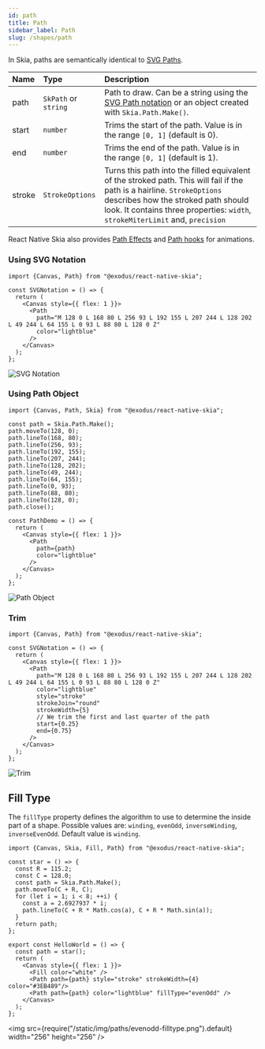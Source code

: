```yaml
---
id: path
title: Path
sidebar_label: Path
slug: /shapes/path
---
```


In Skia, paths are semantically identical to [SVG Paths](https://developer.mozilla.org/en-US/docs/Web/SVG/Tutorial/Paths).

| Name      | Type      |  Description                                                  |
|:----------|:----------|:--------------------------------------------------------------|
| path      | `SkPath` or `string` | Path to draw. Can be a string using the [SVG Path notation](https://developer.mozilla.org/en-US/docs/Web/SVG/Tutorial/Paths#line_commands) or an object created with `Skia.Path.Make()`. |
| start     | `number` | Trims the start of the path. Value is in the range `[0, 1]` (default is 0). |
| end       | `number` | Trims the end of the path. Value is in the range `[0, 1]` (default is 1). |
| stroke    | `StrokeOptions` | Turns this path into the filled equivalent of the stroked path. This will fail if the path is a hairline. `StrokeOptions` describes how the stroked path should look. It contains three properties: `width`, `strokeMiterLimit` and, `precision` |

React Native Skia also provides [Path Effects](/docs/path-effects) and [Path hooks](/docs/animations/hooks) for animations.

### Using SVG Notation

```tsx twoslash
import {Canvas, Path} from "@exodus/react-native-skia";

const SVGNotation = () => {
  return (
    <Canvas style={{ flex: 1 }}>
      <Path
        path="M 128 0 L 168 80 L 256 93 L 192 155 L 207 244 L 128 202 L 49 244 L 64 155 L 0 93 L 88 80 L 128 0 Z"
        color="lightblue"
      />
    </Canvas>
  );
};
```

![SVG Notation](assets/path/svg.png)

### Using Path Object

```tsx twoslash
import {Canvas, Path, Skia} from "@exodus/react-native-skia";

const path = Skia.Path.Make();
path.moveTo(128, 0);
path.lineTo(168, 80);
path.lineTo(256, 93);
path.lineTo(192, 155);
path.lineTo(207, 244);
path.lineTo(128, 202);
path.lineTo(49, 244);
path.lineTo(64, 155);
path.lineTo(0, 93);
path.lineTo(88, 80);
path.lineTo(128, 0);
path.close();

const PathDemo = () => {
  return (
    <Canvas style={{ flex: 1 }}>
      <Path
        path={path}
        color="lightblue"
      />
    </Canvas>
  );
};
```

![Path Object](assets/path/path-object.png)

### Trim

```tsx twoslash
import {Canvas, Path} from "@exodus/react-native-skia";

const SVGNotation = () => {
  return (
    <Canvas style={{ flex: 1 }}>
      <Path
        path="M 128 0 L 168 80 L 256 93 L 192 155 L 207 244 L 128 202 L 49 244 L 64 155 L 0 93 L 88 80 L 128 0 Z"
        color="lightblue"
        style="stroke"
        strokeJoin="round"
        strokeWidth={5}
        // We trim the first and last quarter of the path
        start={0.25}
        end={0.75}
      />
    </Canvas>
  );
};
```

![Trim](assets/path/trim.png)


## Fill Type

The `fillType` property defines the algorithm to use to determine the inside part of a shape.
Possible values are: `winding`, `evenOdd`, `inverseWinding`, `inverseEvenOdd`. Default value is `winding`.

```tsx twoslash
import {Canvas, Skia, Fill, Path} from "@exodus/react-native-skia";

const star = () => {
  const R = 115.2;
  const C = 128.0;
  const path = Skia.Path.Make();
  path.moveTo(C + R, C);
  for (let i = 1; i < 8; ++i) {
    const a = 2.6927937 * i;
    path.lineTo(C + R * Math.cos(a), C + R * Math.sin(a));
  }
  return path;
};

export const HelloWorld = () => {
  const path = star();
  return (
    <Canvas style={{ flex: 1 }}>  
      <Fill color="white" />
      <Path path={path} style="stroke" strokeWidth={4} color="#3EB489"/>
      <Path path={path} color="lightblue" fillType="evenOdd" />
    </Canvas>
  );
};
```

<img src={require("/static/img/paths/evenodd-filltype.png").default} width="256" height="256" />
